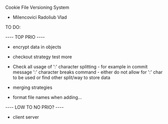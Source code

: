 Cookie File Versioning System
- Milencovici Radoliub Vlad

TO DO:

---- TOP PRIO ----
 
- encrypt data in objects

- checkout strategy test more


- <BUG> Check all usage of ':' character splitting
        - for example in commit message ':' character breaks command
        - either do not allow for ':' char to be used or find other split/way to store data

- merging strategies
- format file names when adding...


---- LOW TO NO PRIO? ----
- client server
